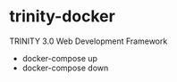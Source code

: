 # trinity-docker

TRINITY 3.0 Web Development Framework

- docker-compose up
- docker-compose down

